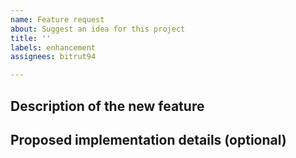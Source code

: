 ```yaml
---
name: Feature request
about: Suggest an idea for this project
title: ''
labels: enhancement
assignees: bitrut94

---
```


## Description of the new feature

## Proposed implementation details (optional)
